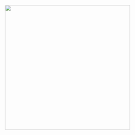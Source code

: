 <div align="center">
  <img height="400px" src="https://github-contributor-stats.vercel.app/api?username=yfyeung&combine_all_yearly_contributions=true&limit=10" />
</div>
